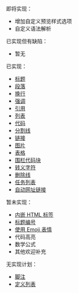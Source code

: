 即将实现：

- 增加自定义预览样式选项
- 自定义语法解析

已实现但有缺陷：

- 暂无

已实现：

- [标题](https://markdown.com.cn/basic-syntax/headings.html)
- [段落](https://markdown.com.cn/basic-syntax/paragraphs.html)
- [换行](https://markdown.com.cn/basic-syntax/line-breaks.html)
- [强调](https://markdown.com.cn/basic-syntax/emphasis.html)
- [引用](https://markdown.com.cn/basic-syntax/blockquotes.html)
- [列表](https://markdown.com.cn/basic-syntax/lists.html)
- [代码](https://markdown.com.cn/basic-syntax/code.html)
- [分割线](https://markdown.com.cn/basic-syntax/horizontal-rules.html)
- [链接](https://markdown.com.cn/basic-syntax/links.html)
- [图片](https://markdown.com.cn/basic-syntax/images.html)
- [表格](https://markdown.com.cn/extended-syntax/tables.html)
- [围栏代码块](https://markdown.com.cn/extended-syntax/fenced-code-blocks.html)
- [转义字符](https://markdown.com.cn/basic-syntax/escaping-characters.html)
- [删除线](https://markdown.com.cn/extended-syntax/footnotes.html)
- [任务列表](https://markdown.com.cn/extended-syntax/task-lists.html)
- [自动网址链接](https://markdown.com.cn/extended-syntax/automatic-url-linking.html)

暂未实现：

- [内嵌 HTML 标签](https://markdown.com.cn/basic-syntax/htmls.html)
- [标题编号](https://markdown.com.cn/extended-syntax/heading-ids.html)
- [使用 Emoji 表情](https://markdown.com.cn/extended-syntax/emoji.html)
- 代码高亮
- 数学公式
- 其他欢迎补充

无实现计划：

- [脚注](https://markdown.com.cn/extended-syntax/footnotes.html)
- [定义列表](https://markdown.com.cn/extended-syntax/definition-lists.html)

